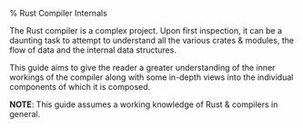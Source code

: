 % Rust Compiler Internals

The Rust compiler is a complex project. Upon first inspection, it can be a
daunting task to attempt to understand all the various crates & modules, the
flow of data and the internal data structures.

This guide aims to give the reader a greater understanding of the inner
workings of the compiler along with some in-depth views into the individual
components of which it is composed.

**NOTE**: This guide assumes a working knowledge of Rust & compilers in
general.
